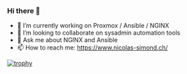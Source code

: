 ### Hi there 👋

- 🔭 I’m currently working on Proxmox / Ansible / NGINX
- 👯 I’m looking to collaborate on sysadmin automation tools
- 💬 Ask me about NGINX and Ansible
- 📫 How to reach me: https://www.nicolas-simond.ch/

[![trophy](https://github-profile-trophy.vercel.app/?username=stylersnico)](https://github.com/stylersnico/github-profile-trophy)
